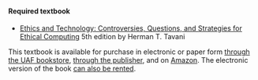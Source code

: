 #### Required textbook

* [Ethics and Technology: Controversies, Questions, and Strategies for Ethical Computing](hhttps://www.wiley.com/en-us/Ethics+and+Technology%3A+Controversies%2C+Questions%2C+and+Strategies+for+Ethical+Computing%2C+5th+Edition-p-9781119186571) 5th edition by Herman T. Tavani

This textbook is available for purchase in electronic or paper form [through the UAF bookstore](https://www.bkstr.com/alaskafairbanksstore/shop/textbooks-and-course-materials), [through the publisher](https://www.wiley.com/en-us/Ethics+and+Technology%3A+Controversies%2C+Questions%2C+and+Strategies+for+Ethical+Computing%2C+5th+Edition-p-9781119186571), and on [Amazon](https://www.amazon.com/Ethics-Technology-Controversies-Questions-Strategies-ebook-dp-B01AKSZAE2/dp/B01AKSZAE2). The electronic version of the book [can also be rented](https://www.wiley.com/en-us/Ethics+and+Technology%3A+Controversies%2C+Questions%2C+and+Strategies+for+Ethical+Computing%2C+5th+Edition-p-9781119186571).

